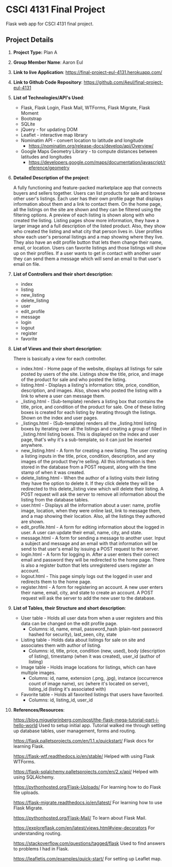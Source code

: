 # CSCI 4131 Final Project
Flask web app for CSCI 4131 final project.

## Project Details
1. **Project Type:** Plan A
2. **Group Member Name**: Aaron Eul
3. **Link to live Application**: https://final-project-eul-4131.herokuapp.com/
4. **Link to Github Code Repository**: https://github.com/Aeul/final-project-eul-4131
5. **List of Technologies/API's Used**:

    * Flask, Flask Login, Flask Mail, WTForms, Flask Migrate, Flask Moment
    * Bootstrap
    * SQLite
    * jQuery - for updating DOM
    * Leaflet - interactive map library
    * Nominatim API - convert location to latitude and longitude
        * https://nominatim.org/release-docs/develop/api/Overview/
    * Google Maps Geometry Library - to compute distances between latitudes and longitudes
        * https://developers.google.com/maps/documentation/javascript/reference/geometry

6. **Detailed Description of the project**:

    A fully functioning and feature-packed marketplace app that connects buyers and sellers together.
    Users can list products for sale and browse other user's listings. Each user has their own profile page
    that displays information about them and a link to contact them.
    On the home page, all the listings on the site are shown and they can
    be filtered using the filtering options. A preview of each listing is shown along with who created the
    listing. Listing pages show more information, they have a larger image and a full description of the listed
    product. Also, they show who created the listing and what city that person lives in.
    User profiles show each user's personal listings and a map showing where they live. They also have
    an edit profile button that lets them change their name, email, or location. Users can favorite listings
    and those listings will show up on their profiles. If a user wants to get in contact with another user
    they can send them a message which will send an email to that user's email on file.

7. **List of Controllers and their short description**:

    * index
    * listing
    * new_listing
    * delete_listing
    * user
    * edit_profile
    * message
    * login
    * logout
    * register
    * favorite

8. **List of Views and their short description**:

    There is basically a view for each controller.
    * index.html - Home page of the website, displays all listings for sale posted by users of the site.
    Listings show the title, price, and image of the product for sale and who posted the listing.
    * listing.html - Displays a listing's information: title, price, condition, description, and images.
    Also, shows who posted the listing with a link to where a user can message them.
    * _listing.html - (Sub-template) renders a listing box that contains the title, price, and condition of the
    product for sale. One of these listing boxes is created for each listing by iterating through the
    listings. Shown on the index and user pages.
    * _listings.html - (Sub-template) renders all the _listing.html listing boxes by iterating over all the
    listings and creating a group of filled in _listing.html listing boxes. This is displayed on the index
    and user page, that's why it's a sub-template, so it can just be inserted anywhere.
    * new_listing.html - A form for creating a new listing. The user creating a listing inputs in the
    title, price, condition, description, and any images of the product they're selling. All this information
    is then stored in the database from a POST request, along with the time stamp of when it was created.
    * delete_listing.html - When the author of a listing visits their listing they have the option to
    delete it. If they click delete they will be redirected to this delete_listing view which will delete their listing.
    A POST request will ask the server to remove all information about the listing from the database tables. 
    * user.html - Displays all the information about a user: name, profile image, location, when they were online last,
    link to message them, and a map showing their location. Also, all the listings they authored are shown.
    * edit_profile.html - A form for editing information about the logged in user. A user can update their
    email, name, city, and state.
    * message.html - A form for sending a message to another user. Input a subject and message and an email
    with that information will be send to that user's email by issuing a POST request to the server.
    * login.html - A form for logging in. After a user enters their correct email and password they
    will be redirected to the home page. There is also a register button that lets
    unregistered users register an account. 
    * logout.html - This page simply logs out the logged in user and redirects them to the home page.
    * register.html - A form for registering an account. A new user enters their name, email, city, and state
    to create an account. A POST request will ask the server to add the new user to the database.
    
9. **List of Tables, their Structure and short description**:

    * User table - Holds all user data from when a user registers and this data can be changed on the edit profile page.
        * Columns: id, name, email, password_hash (plain-text password hashed for security), last_seen, city, state
    * Listing table - Holds data about listings for sale on site and associates them with author of listing.
        * Columns: id, title, price, condition (new, used), body (description of listing), timestamp (when it was created), user_id (author of listing)
    * Image table - Holds image locations for listings, which can have multiple images.
        * Columns: id, name, extension (.png, .jpg), instance (occurrence count of image name),
        src (where it's located on server), listing_id (listing it's associated with)
    * Favorite table - Holds all favorited listings that users have favorited.
        * Columns: id, listing_id, user_id

10. **References/Resources**:

    https://blog.miguelgrinberg.com/post/the-flask-mega-tutorial-part-i-hello-world
    Used to setup initial app. Tutorial walked me through setting up database tables, user management, forms and routing.
    
    https://flask.palletsprojects.com/en/1.1.x/quickstart/
    Flask docs for learning Flask.
    
    https://flask-wtf.readthedocs.io/en/stable/
    Helped with using Flask WTForms.
    
    https://flask-sqlalchemy.palletsprojects.com/en/2.x/api/
    Helped with using SQLAlchemy.
    
    https://pythonhosted.org/Flask-Uploads/
    For learning how to do Flask file uploads.
    
    https://flask-migrate.readthedocs.io/en/latest/
    For learning how to use Flask Migrate.
    
    https://pythonhosted.org/Flask-Mail/ To learn about Flask Mail.

    https://exploreflask.com/en/latest/views.html#view-decorators
    For understanding routing.
    
    https://stackoverflow.com/questions/tagged/flask
    Used to find answers to problems I had in Flask.
    
    https://leafletjs.com/examples/quick-start/
    For setting up Leaflet map.

